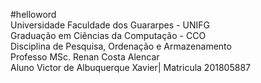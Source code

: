 #helloword<br>
Universidade Faculdade dos Guararpes - UNIFG<br/>
Graduação em Ciências da Computação - CCO<br/>
Disciplina de Pesquisa, Ordenação e Armazenamento<br/>
Professo MSc. Renan Costa Alencar<br/>
Aluno Victor de Albuquerque Xavier| Matricula 201805887
